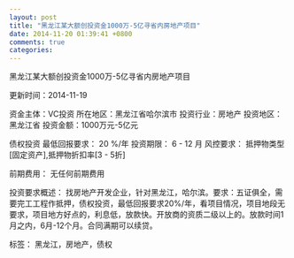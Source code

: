 ```yaml
---
layout: post
title: "黑龙江某大额创投资金1000万-5亿寻省内房地产项目"
date: 2014-11-20 01:39:41 +0800
comments: true
categories: 
---
```

黑龙江某大额创投资金1000万-5亿寻省内房地产项目



更新时间：2014-11-19

资金主体：VC投资
所在地区：黑龙江省哈尔滨市
投资行业：房地产
投资地区：黑龙江省
投资金额：1000万元-5亿元

债权投资
最低回报要求：
                            20 %/年
                                                                                投资期限：
                            6 - 12 月
                                                                                                                                        风控要求：
                            抵押物类型[固定资产],抵押物折扣率[3 - 5折]

前期费用：
无任何前期费用

投资要求概述：
找房地产开发企业，针对黑龙江，哈尔滨。要求：五证俱全，需要完工工程作抵押，债权投资，最低回报要求20%/年，看项目情况，项目地段无要求，项目地方好点的，利息低，放款快。开放商的资质二级以上的。放款时间1月之内，6月-12个月。合同满期可以续贷。

标签：
黑龙江，房地产，债权

